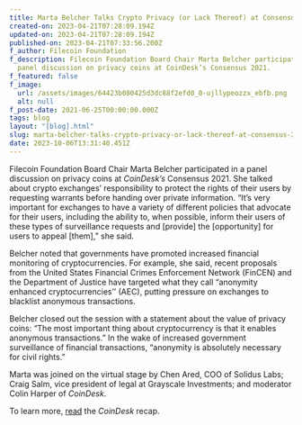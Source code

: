 ```yaml
---
title: Marta Belcher Talks Crypto Privacy (or Lack Thereof) at Consensus 2021
created-on: 2023-04-21T07:28:09.194Z
updated-on: 2023-04-21T07:28:09.194Z
published-on: 2023-04-21T07:33:56.200Z
f_author: Filecoin Foundation
f_description: Filecoin Foundation Board Chair Marta Belcher participated in a
  panel discussion on privacy coins at CoinDesk’s Consensus 2021.
f_featured: false
f_image:
  url: /assets/images/64423b080425d3dc88f2efd0_0-ujllypeozzx_ebfb.png
  alt: null
f_post-date: 2021-06-25T00:00:00.000Z
tags: blog
layout: "[blog].html"
slug: marta-belcher-talks-crypto-privacy-or-lack-thereof-at-consensus-2021
date: 2023-10-06T13:31:40.451Z
---
```


Filecoin Foundation Board Chair Marta Belcher participated in a panel discussion on privacy coins at _CoinDesk’s_ Consensus 2021. She talked about crypto exchanges’ responsibility to protect the rights of their users by requesting warrants before handing over private information. “It’s very important for exchanges to have a variety of different policies that advocate for their users, including the ability to, when possible, inform their users of these types of surveillance requests and \[provide\] the \[opportunity\] for users to appeal \[them\],” she said.

Belcher noted that governments have promoted increased financial monitoring of cryptocurrencies. For example, she said, recent proposals from the United States Financial Crimes Enforcement Network (FinCEN) and the Department of Justice have targeted what they call “anonymity enhanced cryptocurrencies’’ (AEC), putting pressure on exchanges to blacklist anonymous transactions.

Belcher closed out the session with a statement about the value of privacy coins: “The most important thing about cryptocurrency is that it enables anonymous transactions.” In the wake of increased government surveillance of financial transactions, “anonymity is absolutely necessary for civil rights.”

Marta was joined on the virtual stage by Chen Ared, COO of Solidus Labs; Craig Salm, vice president of legal at Grayscale Investments; and moderator Colin Harper of _CoinDesk_.

To learn more, [read](https://www.coindesk.com/can-exchanges-privacy-coins-coexist) the _CoinDesk_ recap.
